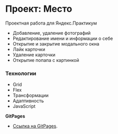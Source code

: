 # Проект: Место

Проектная работа для Яндекс.Практикум
* Добавление, удаление фотографий
* Редактирование имени и информации о себе
* Открытие и закрытие модального окна
* Лайк карточки
* Удаление карточки
* Открытие попапа с картинкой

### Технологии

* Grid
* Flex
* Трансформации
* Адаптивность
* JavaScript

**GitPages**

* [Сcылка на GitPages](https://kirill2905.github.io/mesto-project/).
